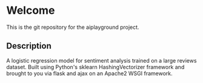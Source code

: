 # Welcome

This is the git repository for the aiplayground project.

## Description

A logistic regression model for sentiment analysis trained on a large reviews dataset. Built using Python's sklearn HashingVectorizer framework and brought to you via flask and ajax on an Apache2 WSGI framework.